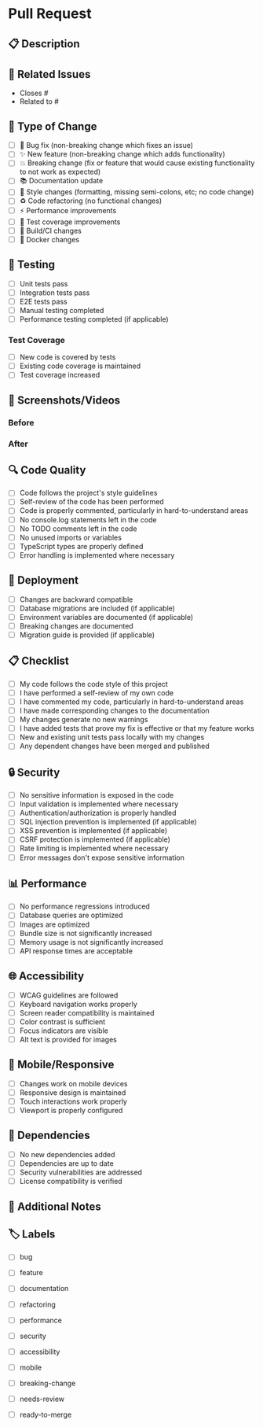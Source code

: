 # Pull Request

## 📋 Description

<!-- Provide a brief description of the changes in this PR -->

## 🔗 Related Issues

<!-- Link to any related issues -->
- Closes #
- Related to #

## 🚀 Type of Change

<!-- Mark the relevant option with an "x" -->
- [ ] 🐛 Bug fix (non-breaking change which fixes an issue)
- [ ] ✨ New feature (non-breaking change which adds functionality)
- [ ] 💥 Breaking change (fix or feature that would cause existing functionality to not work as expected)
- [ ] 📚 Documentation update
- [ ] 🎨 Style changes (formatting, missing semi-colons, etc; no code change)
- [ ] ♻️ Code refactoring (no functional changes)
- [ ] ⚡ Performance improvements
- [ ] 🧪 Test coverage improvements
- [ ] 🔧 Build/CI changes
- [ ] 🐳 Docker changes

## 🧪 Testing

<!-- Describe the tests you ran to verify your changes -->
- [ ] Unit tests pass
- [ ] Integration tests pass
- [ ] E2E tests pass
- [ ] Manual testing completed
- [ ] Performance testing completed (if applicable)

### Test Coverage
<!-- If applicable, provide test coverage information -->
- [ ] New code is covered by tests
- [ ] Existing code coverage is maintained
- [ ] Test coverage increased

## 📱 Screenshots/Videos

<!-- If applicable, add screenshots or videos to help explain your changes -->

### Before
<!-- Screenshot or description of the current state -->

### After
<!-- Screenshot or description of the new state -->

## 🔍 Code Quality

<!-- Mark the relevant options with an "x" -->
- [ ] Code follows the project's style guidelines
- [ ] Self-review of the code has been performed
- [ ] Code is properly commented, particularly in hard-to-understand areas
- [ ] No console.log statements left in the code
- [ ] No TODO comments left in the code
- [ ] No unused imports or variables
- [ ] TypeScript types are properly defined
- [ ] Error handling is implemented where necessary

## 🚀 Deployment

<!-- Mark the relevant options with an "x" -->
- [ ] Changes are backward compatible
- [ ] Database migrations are included (if applicable)
- [ ] Environment variables are documented (if applicable)
- [ ] Breaking changes are documented
- [ ] Migration guide is provided (if applicable)

## 📋 Checklist

<!-- Mark the relevant options with an "x" -->
- [ ] My code follows the code style of this project
- [ ] I have performed a self-review of my own code
- [ ] I have commented my code, particularly in hard-to-understand areas
- [ ] I have made corresponding changes to the documentation
- [ ] My changes generate no new warnings
- [ ] I have added tests that prove my fix is effective or that my feature works
- [ ] New and existing unit tests pass locally with my changes
- [ ] Any dependent changes have been merged and published

## 🔒 Security

<!-- Mark the relevant options with an "x" -->
- [ ] No sensitive information is exposed in the code
- [ ] Input validation is implemented where necessary
- [ ] Authentication/authorization is properly handled
- [ ] SQL injection prevention is implemented (if applicable)
- [ ] XSS prevention is implemented (if applicable)
- [ ] CSRF protection is implemented (if applicable)
- [ ] Rate limiting is implemented where necessary
- [ ] Error messages don't expose sensitive information

## 📊 Performance

<!-- Mark the relevant options with an "x" -->
- [ ] No performance regressions introduced
- [ ] Database queries are optimized
- [ ] Images are optimized
- [ ] Bundle size is not significantly increased
- [ ] Memory usage is not significantly increased
- [ ] API response times are acceptable

## 🌐 Accessibility

<!-- Mark the relevant options with an "x" -->
- [ ] WCAG guidelines are followed
- [ ] Keyboard navigation works properly
- [ ] Screen reader compatibility is maintained
- [ ] Color contrast is sufficient
- [ ] Focus indicators are visible
- [ ] Alt text is provided for images

## 📱 Mobile/Responsive

<!-- Mark the relevant options with an "x" -->
- [ ] Changes work on mobile devices
- [ ] Responsive design is maintained
- [ ] Touch interactions work properly
- [ ] Viewport is properly configured

## 🔄 Dependencies

<!-- List any new dependencies added or existing ones updated -->
- [ ] No new dependencies added
- [ ] Dependencies are up to date
- [ ] Security vulnerabilities are addressed
- [ ] License compatibility is verified

## 📝 Additional Notes

<!-- Add any additional notes, concerns, or context that reviewers should know about -->

## 🏷️ Labels

<!-- Add relevant labels to help categorize this PR -->
- [ ] bug
- [ ] feature
- [ ] documentation
- [ ] refactoring
- [ ] performance
- [ ] security
- [ ] accessibility
- [ ] mobile
- [ ] breaking-change
- [ ] needs-review
- [ ] ready-to-merge

